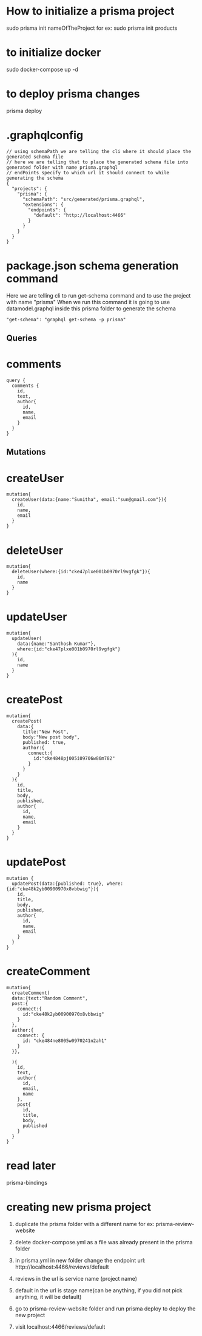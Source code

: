 # How to initialize a prisma project

sudo prisma init nameOfTheProject
for ex: sudo prisma init products

# to initialize docker

sudo docker-compose up -d

# to deploy prisma changes

prisma deploy

# .graphqlconfig

```
// using schemaPath we are telling the cli where it should place the generated schema file
// here we are telling that to place the generated schema file into generated folder with name prisma.graphql
// endPoints specify to which url it should connect to while generating the schema
{
  "projects": {
    "prisma": {
      "schemaPath": "src/generated/prisma.graphql",
      "extensions": {
        "endpoints": {
          "default": "http://localhost:4466"
        }
      }
    }
  }
}

```

# package.json schema generation command

Here we are telling cli to run get-schema command and to use the project with name "prisma"
When we run this command it is going to use datamodel.graphql inside this prisma folder to generate the schema

```
"get-schema": "graphql get-schema -p prisma"
```

## Queries

# comments

```
query {
  comments {
    id,
    text,
    author{
      id,
      name,
      email
    }
  }
}
```

## Mutations

# createUser

```
mutation{
  createUser(data:{name:"Sunitha", email:"sun@gmail.com"}){
    id,
    name,
    email
  }
}
```

# deleteUser

```
mutation{
  deleteUser(where:{id:"cke47plxe001b0970rl9vgfgk"}){
    id,
    name
  }
}
```

# updateUser

```
mutation{
  updateUser(
    data:{name:"Santhosh Kumar"},
    where:{id:"cke47plxe001b0970rl9vgfgk"}
  ){
    id,
    name
  }
}
```

# createPost

```
mutation{
  createPost(
    data:{
      title:"New Post",
      body:"New post body",
      published: true,
      author:{
        connect:{
          id:"cke4848pj005i09706w86m782"
        }
      }
    }
  ){
    id,
    title,
    body,
    published,
    author{
      id,
      name,
      email
    }
  }
}
```

# updatePost

```
mutation {
  updatePost(data:{published: true}, where:{id:"cke48k2yb00900970x8vbbwig"}){
    id,
    title,
    body,
    published,
    author{
      id,
      name,
      email
    }
  }
}
```

# createComment

```
mutation{
  createComment(
  data:{text:"Random Comment",
  post:{
    connect:{
      id:"cke48k2yb00900970x8vbbwig"
    }
  },
  author:{
    connect: {
      id: "cke484ne8005w0970241n2ah1"
    }
  }},

  ){
    id,
    text,
    author{
      id,
      email,
      name
    },
    post{
      id,
      title,
      body,
      published
    }
  }
}
```

# read later

prisma-bindings

# creating new prisma project

1. duplicate the prisma folder with a different name for ex: prisma-review-website

2. delete docker-compose.yml as a file was already present in the prisma folder

3. in prisma.yml in new folder change the endpoint url: http://localhost:4466/reviews/default
4. reviews in the url is service name (project name)
5. default in the url is stage name(can be anything, if you did not pick anything, it will be default)
6. go to prisma-review-website folder and run prisma deploy to deploy the new project
7. visit localhost:4466/reviews/default
